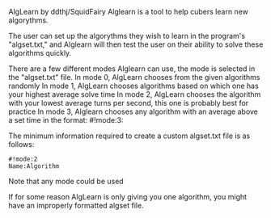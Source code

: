 AlgLearn by ddthj/SquidFairy
Alglearn is a tool to help cubers learn new algorythms.

The user can set up the algorythms they wish to learn in the program's "algset.txt," and Alglearn will then test the user on their ability
to solve these algorithms quickly.

There are a few different modes Alglearn can use, the mode is selected in the "algset.txt" file.
In mode 0, AlgLearn chooses from the given algorithms randomly
In mode 1, AlgLearn chooses algorithms based on which one has your highest average solve time
In mode 2, AlgLearn chooses the algorithm with your lowest average turns per second, this one is probably best for practice
In mode 3, Alglearn chooses any algorithm with an average above a set time in the format: #!mode:3:<time to beat>

The minimum information required to create a custom algset.txt file is as follows:

```
#!mode:2 
Name:Algorithm
```

Note that any mode could be used

If for some reason AlgLearn is only giving you one algorithm, you might have an improperly formatted algset file.
